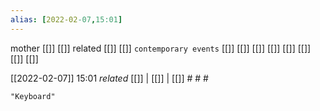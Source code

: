 ```yaml
---
alias: [2022-02-07,15:01]
---
```

 mother [[]] [[]]
 related [[]] [[]]
 `contemporary events` [[]] [[]] [[]] [[]] [[]] [[]] [[]] [[]]

[[2022-02-07]] 15:01 _related_ [[]] | [[]] | [[]] # # #

```query
"Keyboard"
```